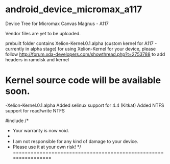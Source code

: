 android_device_micromax_a117
============================

Device Tree for Micromax Canvas Magnus - A117

Vendor files are yet to be uploaded.

prebuilt folder contains Xelion-Kernel.0.1.alpha (custom kernel for A117 - currently in alpha stage)
for using Xelion-Kernel for your device, please follow http://forum.xda-developers.com/showthread.php?t=2753788 to add headers in ramdisk and kernel

Kernel source code will be available soon.
================================================================
-Xelion-Kernel.0.1.alpha
Added selinux support for 4.4 (Kitkat)
Added NTFS support for read/write NTFS

#include 
/*
 * Your warranty is now void.
 *
 * I am not responsible for any kind of damage to your device. 
 * Please use it at your own risk!
 */
================================================================


